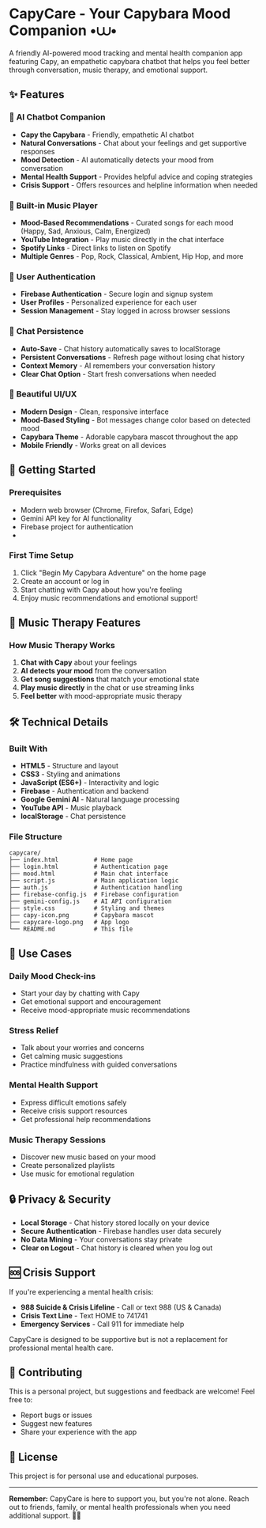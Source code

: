 # CapyCare - Your Capybara Mood Companion •⩊•

A friendly AI-powered mood tracking and mental health companion app featuring Capy, an empathetic capybara chatbot that helps you feel better through conversation, music therapy, and emotional support.

## ✨ Features

### 🤖 **AI Chatbot Companion**
- **Capy the Capybara** - Friendly, empathetic AI chatbot
- **Natural Conversations** - Chat about your feelings and get supportive responses
- **Mood Detection** - AI automatically detects your mood from conversation
- **Mental Health Support** - Provides helpful advice and coping strategies
- **Crisis Support** - Offers resources and helpline information when needed

### 🎵 **Built-in Music Player**
- **Mood-Based Recommendations** - Curated songs for each mood (Happy, Sad, Anxious, Calm, Energized)
- **YouTube Integration** - Play music directly in the chat interface
- **Spotify Links** - Direct links to listen on Spotify
- **Multiple Genres** - Pop, Rock, Classical, Ambient, Hip Hop, and more

### 🔐 **User Authentication**
- **Firebase Authentication** - Secure login and signup system
- **User Profiles** - Personalized experience for each user
- **Session Management** - Stay logged in across browser sessions

### 💬 **Chat Persistence**
- **Auto-Save** - Chat history automatically saves to localStorage
- **Persistent Conversations** - Refresh page without losing chat history
- **Context Memory** - AI remembers your conversation history
- **Clear Chat Option** - Start fresh conversations when needed

### 🎨 **Beautiful UI/UX**
- **Modern Design** - Clean, responsive interface
- **Mood-Based Styling** - Bot messages change color based on detected mood
- **Capybara Theme** - Adorable capybara mascot throughout the app
- **Mobile Friendly** - Works great on all devices

## 🚀 Getting Started

### Prerequisites
- Modern web browser (Chrome, Firefox, Safari, Edge)
- Gemini API key for AI functionality
- Firebase project for authentication
- 
### First Time Setup
1. Click "Begin My Capybara Adventure" on the home page
2. Create an account or log in
3. Start chatting with Capy about how you're feeling
4. Enjoy music recommendations and emotional support!

## 🎵 Music Therapy Features

### How Music Therapy Works
1. **Chat with Capy** about your feelings
2. **AI detects your mood** from the conversation
3. **Get song suggestions** that match your emotional state
4. **Play music directly** in the chat or use streaming links
5. **Feel better** with mood-appropriate music therapy

## 🛠️ Technical Details

### Built With
- **HTML5** - Structure and layout
- **CSS3** - Styling and animations
- **JavaScript (ES6+)** - Interactivity and logic
- **Firebase** - Authentication and backend
- **Google Gemini AI** - Natural language processing
- **YouTube API** - Music playback
- **localStorage** - Chat persistence

### File Structure
```
capycare/
├── index.html          # Home page
├── login.html          # Authentication page
├── mood.html           # Main chat interface
├── script.js           # Main application logic
├── auth.js             # Authentication handling
├── firebase-config.js  # Firebase configuration
├── gemini-config.js    # AI API configuration
├── style.css           # Styling and themes
├── capy-icon.png       # Capybara mascot
├── capycare-logo.png   # App logo
└── README.md           # This file
```

## 🎯 Use Cases

### Daily Mood Check-ins
- Start your day by chatting with Capy
- Get emotional support and encouragement
- Receive mood-appropriate music recommendations

### Stress Relief
- Talk about your worries and concerns
- Get calming music suggestions
- Practice mindfulness with guided conversations

### Mental Health Support
- Express difficult emotions safely
- Receive crisis support resources
- Get professional help recommendations

### Music Therapy Sessions
- Discover new music based on your mood
- Create personalized playlists
- Use music for emotional regulation

## 🔒 Privacy & Security

- **Local Storage** - Chat history stored locally on your device
- **Secure Authentication** - Firebase handles user data securely
- **No Data Mining** - Your conversations stay private
- **Clear on Logout** - Chat history is cleared when you log out

## 🆘 Crisis Support

If you're experiencing a mental health crisis:
- **988 Suicide & Crisis Lifeline** - Call or text 988 (US & Canada)
- **Crisis Text Line** - Text HOME to 741741
- **Emergency Services** - Call 911 for immediate help

CapyCare is designed to be supportive but is not a replacement for professional mental health care.

## 🤝 Contributing

This is a personal project, but suggestions and feedback are welcome! Feel free to:
- Report bugs or issues
- Suggest new features
- Share your experience with the app

## 📄 License

This project is for personal use and educational purposes.

---

**Remember:** CapyCare is here to support you, but you're not alone. Reach out to friends, family, or mental health professionals when you need additional support. 🦫💙 
